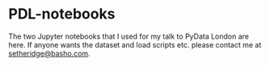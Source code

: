 # PDL-notebooks

The two Jupyter notebooks that I used for my talk to PyData London are here.  If anyone wants the dataset and load scripts etc. please contact me at setheridge@basho.com.
